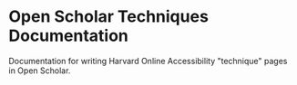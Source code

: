 # Open Scholar Techniques Documentation

Documentation for writing Harvard Online Accessibility "technique" pages in Open Scholar.
